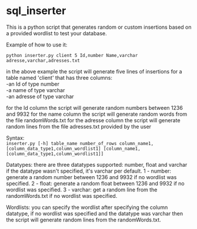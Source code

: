 # sql_inserter
This is a python script that generates random or custom insertions 
based on a provided wordlist to test your database.







Example of how to use it:

`python inserter.py client 5 Id,number Name,varchar adresse,varchar,adresses.txt`

in the above example the script will generate five lines of insertions for a table named 'client' that has three columns: <br>
-an Id of type number<br>
-a name of type varchar<br>
-an adresse of type varchar

for the Id column the script will generate random numbers between 1236 and 9932 
for the name column the script will generate random words from the file randomWords.txt
for the adresse column the script will generate random lines from the file adresses.txt provided by the user

Syntax:<br>
`inserter.py [-h] table_name number_of_rows column_name1,[column_data_type1,column_wordlist1] [column_name1,[column_data_type1,column_wordlist1]]`

Datatypes:
there are three datatypes supported: number, float and varchar
if the datatype wasn't specified, it's varchar per default.
1 - number: generate a random number between 1236 and 9932 if no wordlist was specified.
2 - float: generate a random float between 1236 and 9932 if no wordlist was specified.
3 - varchar: get a random line from the randomWords.txt if no wordlist was specified.

Wordlists:
you can specify the wordlist after specifying the column datatype, if no wordlist was specified and the datatype was varchar then the script will generate random lines from the randomWords.txt.


